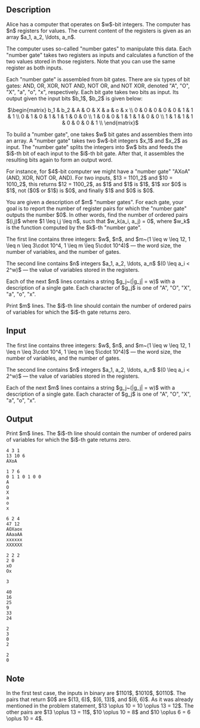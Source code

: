 ## Description

<div><p>Alice has a computer that operates on $w$-bit integers. The computer has $n$ <span class="tex-font-style-bf">registers</span> for values. The current content of the registers is given as an array $a_1, a_2, \ldots, a_n$. </p><p>The computer uses so-called "<span class="tex-font-style-it">number gates</span>" to manipulate this data. Each "<span class="tex-font-style-it">number gate</span>" takes two registers as inputs and calculates a function of the two values stored in those registers. Note that you can use the same register as both inputs.</p><p>Each "<span class="tex-font-style-it">number gate</span>" is assembled from bit gates. There are six types of bit gates: <span class="tex-font-style-tt">AND</span>, <span class="tex-font-style-tt">OR</span>, <span class="tex-font-style-tt">XOR</span>, <span class="tex-font-style-tt">NOT&nbsp;AND</span>, <span class="tex-font-style-tt">NOT&nbsp;OR</span>, and <span class="tex-font-style-tt">NOT&nbsp;XOR</span>, denoted "<span class="tex-font-style-tt">A</span>", "<span class="tex-font-style-tt">O</span>", "<span class="tex-font-style-tt">X</span>", "<span class="tex-font-style-tt">a</span>", "<span class="tex-font-style-tt">o</span>", "<span class="tex-font-style-tt">x</span>", respectively. Each <span class="tex-font-style-bf">bit gate</span> takes two bits as input. Its output given the input bits $b_1$, $b_2$ is given below:</p><center> $\begin{matrix} b_1 &amp; b_2 &amp; A &amp; O &amp; X &amp; a &amp; o &amp; x \\ 0 &amp; 0 &amp; 0 &amp; 0 &amp; 0 &amp; 1 &amp; 1 &amp; 1 \\ 0 &amp; 1 &amp; 0 &amp; 1 &amp; 1 &amp; 1 &amp; 0 &amp; 0 \\ 1 &amp; 0 &amp; 0 &amp; 1 &amp; 1 &amp; 1 &amp; 0 &amp; 0 \\ 1 &amp; 1 &amp; 1 &amp; 1 &amp; 0 &amp; 0 &amp; 0 &amp; 1 \\ \end{matrix}$ </center><p>To build a "<span class="tex-font-style-it">number gate</span>", one takes $w$ bit gates and assembles them into an array. A "<span class="tex-font-style-it">number gate</span>" takes two $w$-bit integers $x_1$ and $x_2$ as input. The "<span class="tex-font-style-it">number gate</span>" splits the integers into $w$ bits and feeds the $i$-th bit of each input to the $i$-th bit gate. After that, it assembles the resulting bits again to form an output word. </p><p>For instance, for $4$-bit computer we might have a "<span class="tex-font-style-it">number gate</span>" "<span class="tex-font-style-tt">AXoA</span>" (<span class="tex-font-style-tt">AND</span>, <span class="tex-font-style-tt">XOR</span>, <span class="tex-font-style-tt">NOT OR</span>, <span class="tex-font-style-tt">AND</span>). For two inputs, $13 = 1101_2$ and $10 = 1010_2$, this returns $12 = 1100_2$, as $1$ <span class="tex-font-style-tt">and</span> $1$ is $1$, $1$ <span class="tex-font-style-tt">xor</span> $0$ is $1$, <span class="tex-font-style-tt">not</span> ($0$ <span class="tex-font-style-tt">or</span> $1$) is $0$, and finally $1$ <span class="tex-font-style-tt">and</span> $0$ is $0$. </p><p>You are given a description of $m$ "<span class="tex-font-style-it">number gates</span>". For each gate, your goal is to report the number of register pairs for which the "<span class="tex-font-style-it">number gate</span>" outputs the number $0$. In other words, find the number of ordered pairs $(i,j)$ where $1 \leq i,j \leq n$, such that $w_k(a_i, a_j) = 0$, where $w_k$ is the function computed by the $k$-th "<span class="tex-font-style-it">number gate</span>".</p></div><div class="input-specification"><p>The first line contains three integers: $w$, $n$, and $m~(1 \leq w \leq 12, 1 \leq n \leq 3\cdot 10^4, 1 \leq m \leq 5\cdot 10^4)$&nbsp;— the word size, the number of variables, and the number of gates.</p><p>The second line contains $n$ integers $a_1, a_2, \ldots, a_n$ $(0 \leq a_i &lt; 2^w)$&nbsp;— the value of variables stored in the registers.</p><p>Each of the next $m$ lines contains a string $g_j~(|g_j| = w)$ with a description of a single gate. Each character of $g_j$ is one of "<span class="tex-font-style-tt">A</span>", "<span class="tex-font-style-tt">O</span>", "<span class="tex-font-style-tt">X</span>", "<span class="tex-font-style-tt">a</span>", "<span class="tex-font-style-tt">o</span>", "<span class="tex-font-style-tt">x</span>".</p></div><div class="output-specification"><p>Print $m$ lines. The $i$-th line should contain the number of ordered pairs of variables for which the $i$-th gate returns zero.</p></div>

## Input

<p>The first line contains three integers: $w$, $n$, and $m~(1 \leq w \leq 12, 1 \leq n \leq 3\cdot 10^4, 1 \leq m \leq 5\cdot 10^4)$&nbsp;— the word size, the number of variables, and the number of gates.</p><p>The second line contains $n$ integers $a_1, a_2, \ldots, a_n$ $(0 \leq a_i &lt; 2^w)$&nbsp;— the value of variables stored in the registers.</p><p>Each of the next $m$ lines contains a string $g_j~(|g_j| = w)$ with a description of a single gate. Each character of $g_j$ is one of "<span class="tex-font-style-tt">A</span>", "<span class="tex-font-style-tt">O</span>", "<span class="tex-font-style-tt">X</span>", "<span class="tex-font-style-tt">a</span>", "<span class="tex-font-style-tt">o</span>", "<span class="tex-font-style-tt">x</span>".</p>

## Output

<p>Print $m$ lines. The $i$-th line should contain the number of ordered pairs of variables for which the $i$-th gate returns zero.</p>





```input1
4 3 1
13 10 6
AXoA

```




```input2
1 7 6
0 1 1 0 1 0 0
A
O
X
a
o
x

```




```input3
6 2 4
47 12
AOXaox
AAaaAA
xxxxxx
XXXXXX

```




```input4
2 2 2
2 0
xO
Ox

```




```output1
3

```




```output2
40
16
25
9
33
24

```




```output3
2
3
0
2

```




```output4
2
0

```



## Note

<p>In the first test case, the inputs in binary are $1101$, $1010$, $0110$. The pairs that return $0$ are $(13, 6)$, $(6, 13)$, and $(6, 6)$. As it was already mentioned in the problem statement, $13 \oplus 10 = 10 \oplus 13 = 12$. The other pairs are $13 \oplus 13 = 11$, $10 \oplus 10 = 8$ and $10 \oplus 6 = 6 \oplus 10 = 4$. </p>
